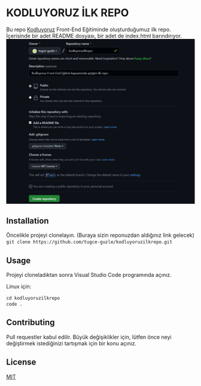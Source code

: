 # KODLUYORUZ İLK REPO
Bu repo [Kodluyoruz](https://www.kodluyoruz.org/) Front-End Eğitiminde oluşturduğumuz ilk repo. İçerisinde bir adet README dosyası, bir adet de index.html barındırıyor.
![ilk repo](ilkrepo.PNG)

## Installation
Öncelikle projeyi clonelayın. (Buraya sizin reponuzdan aldığınız link gelecek)
` git clone https://github.com/tugce-guzle/kodluyoruzilkrepo.git `

## Usage
Projeyi cloneladıktan sonra Visual Studio Code programında açınız.

Linux için:
 ```
cd kodluyoruzilkrepo
code .
 ```
## Contributing
Pull requestler kabul edilir. Büyük değişiklikler için, lütfen önce neyi değiştirmek istediğinizi tartışmak için bir konu açınız.
 
## License
[MIT](https://choosealicense.com/licenses/mit/)
